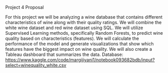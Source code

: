 Project 4 Proposal

For this project we will be analyzing a wine database that contains different 
characteristics of wine along with their quality ratings. We will combine the white 
wine dataset and red wine dataset using SQL. We will utilize Supervised Learning 
methods, specifically Random Forests, to predict wine quality based on 
characteristics (features). We will calculate the performance of the model and 
generate visualizations that show which features have the biggest impact on wine 
quality. We will also create a Tableau dashboard that summarizes the data.
Database:  https://www.kaggle.com/code/margijiyani1/notebook093682bdb/input?select=winequality_white.csv
